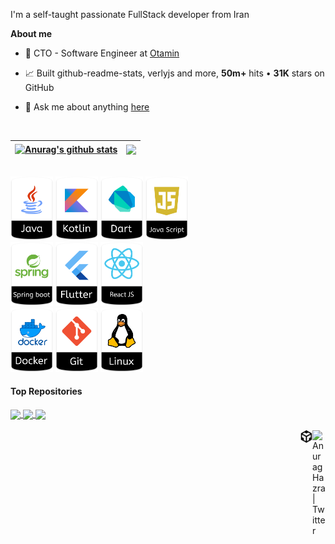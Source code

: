 <!-- <p align="center"><a href="https://jashakouri.github.io"><img width="80%" src="./assets/gh-readme-header.png" /></a></p> -->

I'm a self-taught passionate FullStack developer from Iran

**About me**

- 💼 CTO - Software Engineer at [Otamin](http://otamin.com/)

- 📈 Built github-readme-stats, verlyjs and more, **50m+** hits • **31K** stars on GitHub

- 💬 Ask me about anything [here](https://github.com/jashakouri/jashakouri/issues)

<br />

| <a href="https://github.com/jashakouri"><img align="center" src="https://github-readme-stats.vercel.app/api?username=jashakouri&show_icons=true&include_all_commits=true&theme=buefy&hide_border=true" alt="Anurag's github stats" /></a> | <a href="https://github.com/jashakouri"><img align="center" src="https://github-readme-stats.vercel.app/api/top-langs/?username=jashakouri&layout=compact&theme=buefy&hide_border=true" /></a> |
| ------------- | ------------- |

<br />

<div>
  <img href='javascript:void(0);' width="68" src="./assets/java-icon.png">
  <img href='javascript:void(0);' width="68" src="./assets/kotlin-icon.png">
  <img href='javascript:void(0);' width="68" src="./assets/dart-icon.png">
  <img href='javascript:void(0);' width="68" src="./assets/js-icon.png">
</div>

<div>
  <img href='javascript:void(0);' width="68" src="./assets/spring-icon.png">
  <img href='javascript:void(0);' width="68" src="./assets/flutter-icon.png">
  <img href='javascript:void(0);' width="68" src="./assets/react-icon.png">
</div>

<div>
  <img href='javascript:void(0);' width="68" src="./assets/docker-icon.png">
  <img href='javascript:void(0);' width="68" src="./assets/git-icon.png">
  <img href='javascript:void(0);' width="68" src="./assets/linux-icon.png">
</div>

#### Top Repositories

<a href="https://github.com/JaShakouri/OpenCv-face-detection-recorder">
  <img align="center" src="https://github-readme-stats.vercel.app/api/pin/?username=jashakouri&repo=OpenCv-face-detection-recorder&theme=buefy" />
</a>

<a href="https://github.com/JaShakouri/Offline-First">
  <img align="center" src="https://github-readme-stats.vercel.app/api/pin/?username=jashakouri&repo=Offline-First&theme=buefy" />
</a>

<a href="https://github.com/JaShakouri/flutter-reserve">
  <img align="center" src="https://github-readme-stats.vercel.app/api/pin/?username=jashakouri&repo=flutter-reserve&theme=buefy" />
</a>

<br />
<br />

<a href="https://twitter.com/anuraghazru">
  <img align="right" alt="Anurag Hazra | Twitter" width="21px" src="https://raw.githubusercontent.com/anuraghazra/anuraghazra/master/assets/twitter.svg" />
</a>
<a href="https://codesandbox.io/u/anuraghazra">
  <img align="right" alt="Anurag Hazra | CodeSandbox" width="20px" src="https://raw.githubusercontent.com/anuraghazra/anuraghazra/master/assets/codesandbox.svg" />
</a>
